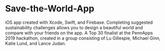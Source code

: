 # Save-the-World-App
iOS app created with Xcode, Swift, and Firebase. Completing suggested sustainability challenges allows you to design a beautiful world and compare with your friends on the app. A Top 30 finalist at the PennApps 2019 hackathon, created in a group consisting of Lu Gillespie, Michael Ginn, Katie Lund, and Lance Judan. 
